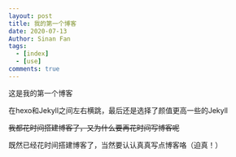 ```yaml
---
layout: post
title: 我的第一个博客
date: 2020-07-13
Author: Sinan Fan
tags:
  - [index]
  - [use]
comments: true
---
```


这是我的第一个博客

在hexo和Jekyll之间左右横跳，最后还是选择了颜值更高一些的Jekyll

~~我都花时间搭建博客了，又为什么要再花时间写博客呢~~

既然已经花时间搭建博客了，当然要认认真真写点博客咯（迫真！）
